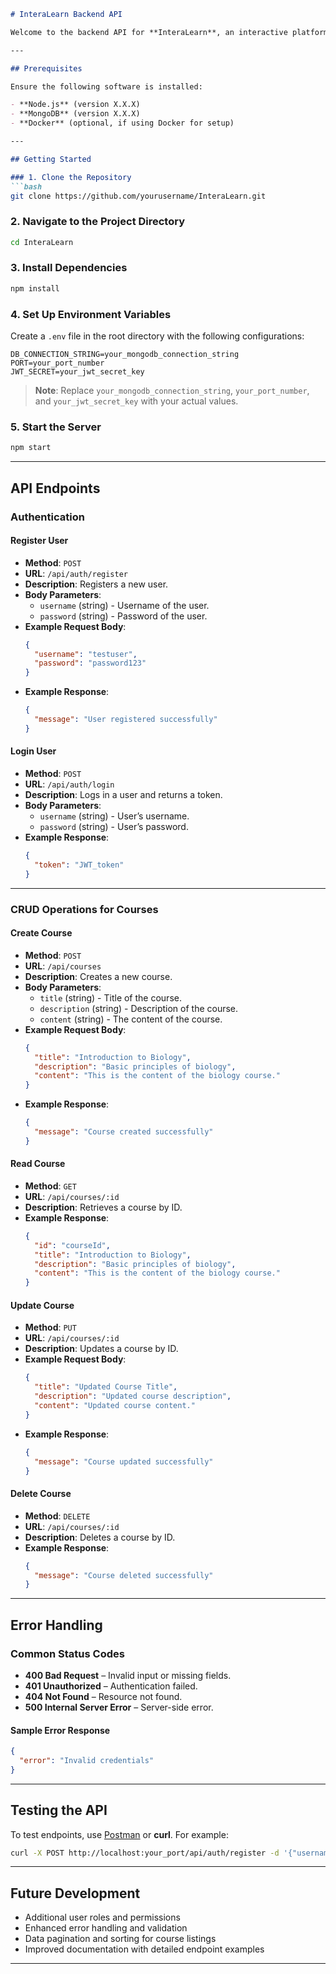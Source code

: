 ```markdown
# InteraLearn Backend API

Welcome to the backend API for **InteraLearn**, an interactive platform for engaging educational content. This project enables essential CRUD functionalities to manage educational resources.

---

## Prerequisites

Ensure the following software is installed:

- **Node.js** (version X.X.X)
- **MongoDB** (version X.X.X)
- **Docker** (optional, if using Docker for setup)

---

## Getting Started

### 1. Clone the Repository
```bash
git clone https://github.com/yourusername/InteraLearn.git
```

### 2. Navigate to the Project Directory
```bash
cd InteraLearn
```

### 3. Install Dependencies
```bash
npm install
```

### 4. Set Up Environment Variables

Create a `.env` file in the root directory with the following configurations:

```plaintext
DB_CONNECTION_STRING=your_mongodb_connection_string
PORT=your_port_number
JWT_SECRET=your_jwt_secret_key
```

> **Note**: Replace `your_mongodb_connection_string`, `your_port_number`, and `your_jwt_secret_key` with your actual values.

### 5. Start the Server
```bash
npm start
```

---

## API Endpoints

### Authentication

#### Register User
- **Method**: `POST`
- **URL**: `/api/auth/register`
- **Description**: Registers a new user.
- **Body Parameters**:
  - `username` (string) - Username of the user.
  - `password` (string) - Password of the user.
- **Example Request Body**:
   ```json
   {
     "username": "testuser",
     "password": "password123"
   }
   ```
- **Example Response**:
   ```json
   {
     "message": "User registered successfully"
   }
   ```

#### Login User
- **Method**: `POST`
- **URL**: `/api/auth/login`
- **Description**: Logs in a user and returns a token.
- **Body Parameters**:
  - `username` (string) - User’s username.
  - `password` (string) - User’s password.
- **Example Response**:
   ```json
   {
     "token": "JWT_token"
   }
   ```

---

### CRUD Operations for Courses

#### Create Course
- **Method**: `POST`
- **URL**: `/api/courses`
- **Description**: Creates a new course.
- **Body Parameters**:
  - `title` (string) - Title of the course.
  - `description` (string) - Description of the course.
  - `content` (string) - The content of the course.
- **Example Request Body**:
   ```json
   {
     "title": "Introduction to Biology",
     "description": "Basic principles of biology",
     "content": "This is the content of the biology course."
   }
   ```
- **Example Response**:
   ```json
   {
     "message": "Course created successfully"
   }
   ```

#### Read Course
- **Method**: `GET`
- **URL**: `/api/courses/:id`
- **Description**: Retrieves a course by ID.
- **Example Response**:
   ```json
   {
     "id": "courseId",
     "title": "Introduction to Biology",
     "description": "Basic principles of biology",
     "content": "This is the content of the biology course."
   }
   ```

#### Update Course
- **Method**: `PUT`
- **URL**: `/api/courses/:id`
- **Description**: Updates a course by ID.
- **Example Request Body**:
   ```json
   {
     "title": "Updated Course Title",
     "description": "Updated course description",
     "content": "Updated course content."
   }
   ```
- **Example Response**:
   ```json
   {
     "message": "Course updated successfully"
   }
   ```

#### Delete Course
- **Method**: `DELETE`
- **URL**: `/api/courses/:id`
- **Description**: Deletes a course by ID.
- **Example Response**:
   ```json
   {
     "message": "Course deleted successfully"
   }
   ```

---

## Error Handling

### Common Status Codes
- **400 Bad Request** – Invalid input or missing fields.
- **401 Unauthorized** – Authentication failed.
- **404 Not Found** – Resource not found.
- **500 Internal Server Error** – Server-side error.

#### Sample Error Response
   ```json
   {
     "error": "Invalid credentials"
   }
   ```

---

## Testing the API

To test endpoints, use [Postman](https://www.postman.com/) or **curl**. For example:

```bash
curl -X POST http://localhost:your_port/api/auth/register -d '{"username":"testuser","password":"password123"}' -H "Content-Type: application/json"
```

---

## Future Development

- Additional user roles and permissions
- Enhanced error handling and validation
- Data pagination and sorting for course listings
- Improved documentation with detailed endpoint examples

---
